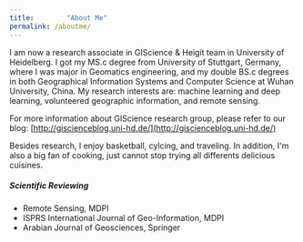 ```yaml
---
title:        "About Me"
permalink: /aboutme/
---
```


I am now a research associate in GIScience & Heigit team in University of Heidelberg. I got my MS.c degree from University of Stuttgart, Germany, where I was major in Geomatics engineering, and my double BS.c degrees in both Geographical Information Systems and Computer Science at Wuhan University, China. My research interests are:  machine learning and deep learning, volunteered geographic information, and remote sensing.

For more information about GIScience research group, please refer to our blog: [http://giscienceblog.uni-hd.de/](http://giscienceblog.uni-hd.de/)

Besides research, I enjoy basketball, cylcing, and traveling. In addition, I'm also a big fan of cooking, just cannot stop trying all differents delicious cuisines.

<h5>Scientific Reviewing</h5>

* Remote Sensing, MDPI
* ISPRS International Journal of Geo-Information, MDPI
* Arabian Journal of Geosciences, Springer

